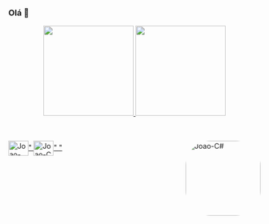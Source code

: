 ### Olá 👋
<div align="center">
  <a href="https://github.com/caracciolojl">
  <img height="180em" src="https://github-readme-stats.vercel.app/api?username=caracciolojl&show_icons=true&theme=dark&include_all_commits=true&count_private=true"/>
  <img height="180em" src="https://github-readme-stats.vercel.app/api/top-langs/?username=caracciolojl&layout=compact&langs_count=7&theme=dark"/>
</div>

##
  
<div style="display: inline_block"><br>
<img align="center" alt="Joao-Java" height="30" width="40" src="<i class="devicon-java-plain-wordmark"></i>"
  <img align="center" alt="Joao-C" height="30" width="40" src="<i class="devicon-c-line-wordmark"></i>"
  <img align="right" alt="Joao-C#" height="150" style="border-radius:50px;" src="<i class="devicon-csharp-line-wordmark"></i>"
</div>
